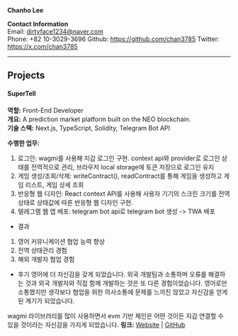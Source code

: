 **Chanho Lee**

**Contact Information**  
Email: dirtyface1234@naver.com  
Phone: +82 10-3029-3696
Github: https://github.com/chan3785
Twitter: https://x.com/chan3785

---
## **Projects**
#### SuperTell 
**역할:** Front-End Developer  
**개요:** A prediction market platform built on the NEO blockchain.  
**기술 스택:** Next.js, TypeScript, Solidity, Telegram Bot API  

**수행한 업무:**
1. 로그인: wagmi를 사용해 지갑 로그인 구현. context api와 provider로 로그인 상태를 전역적으로 관리, 브라우저 local storage에 토큰 저장으로 로그인 유지
2. 게임 생성/조회/삭제: writeContract(), readContract를 통해 게임을 생성하고 게임 리스트, 게임 상세 조회 
3. 반응형 웹 디자인: React context API를 사용해 사용자 기기의 스크린 크기를 전역 상태로 상태값에 따른 반응형 웹 디자인 구현.
4. 텔레그램 웹 앱 배포: telegram bot api로 telegram bot 생성 -> TWA 배포

- 결과
1. 영어 커뮤니케이션 협업 능력 향상
2. 전역 상태관리 경험
3. 해외 개발자 협업 경험

- 후기
영어에 더 자신감을 갖게 되었습니다.
외국 개발팀과 소통하며 오류를 해결하는 것과
외국 개발자와 직접 함께 개발하는 것은 또 다른 경험이었습니다.
영어로만 소통했지만 생각보다 협업을 위한 의사소통에 문제를 느끼진 않았고 자신감을 얻게 된 계기가 되었습니다. 

wagmi 라이브러리를 많이 사용하면서 evm 기반 체인은 어떤 것이든 지갑 연결할 수 있을 것이라는 자신감을 가지게 되었습니다.
**링크:** [Website](https://supertell.vercel.app) | [GitHub](https://github.com/chan3785/supertell.git)

